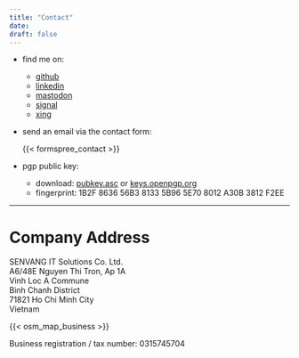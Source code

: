 ```yaml
---
title: "Contact"
date:
draft: false
---
```


* find me on:
  * [github](https://github.com/sroemer)
  * [linkedin](https://www.linkedin.com/in/stefan-r%C3%B6mer-35405825b/)
  * [mastodon](https://fosstodon.org/@sroemer)
  * [signal](https://signal.me/#eu/4BEU3w5Dnk3PXRWAv-a37L7Ir-LdIjvCYr5kEwXxHQhOZ2tD97tOMZGkmHRJvtGZ)
  * [xing](https://www.xing.com/profile/Stefan_Roemer213/)

* send an email via the contact form:

  {{< formspree_contact >}}
  

* pgp public key:
  * download:  [pubkey.asc](/gnupg/pubkey.asc) or [keys.openpgp.org](https://keys.openpgp.org/vks/v1/by-fingerprint/1B2F863656B381335B965E708012A30B3812F2EE)
  * fingerprint: 1B2F 8636 56B3 8133 5B96  5E70 8012 A30B 3812 F2EE

---

# Company Address

SENVANG IT Solutions Co. Ltd.  
A6/48E Nguyen Thi Tron, Ap 1A  
Vinh Loc A Commune  
Binh Chanh District  
71821 Ho Chi Minh City  
Vietnam

{{< osm_map_business >}}

Business registration / tax number: 0315745704
